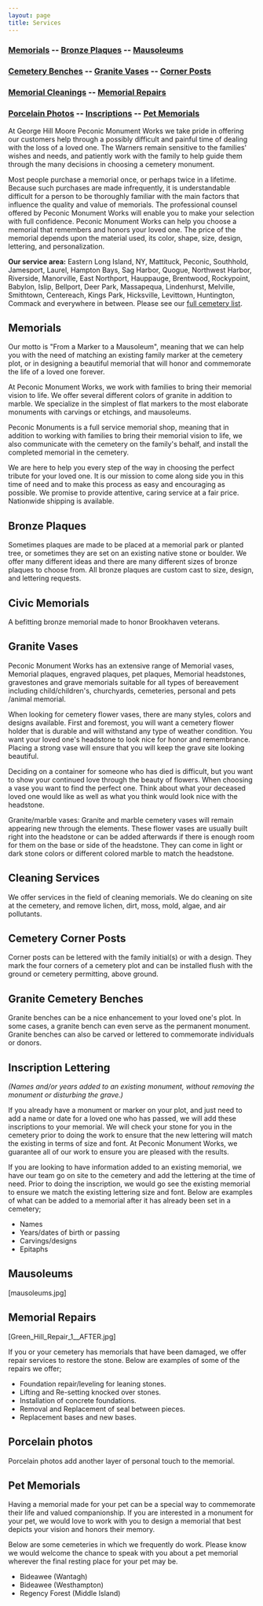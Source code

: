 ```yaml
---
layout: page
title: Services
---
```


### [Memorials](#memorials) -- [Bronze Plaques](#bronze-plaques) -- [Mausoleums](#mausoleums)

### [Cemetery Benches](#granite-cemetery-benches) -- [Granite Vases](#granite-vases) -- [Corner Posts](#cemetery-corner-posts)

### [Memorial Cleanings](#cleaning-services) -- [Memorial Repairs](#memorial-repairs)

### [Porcelain Photos](#porcelain-photos) -- [Inscriptions](#inscription-lettering) -- [Pet Memorials](#pet-memorials)

At George Hill Moore Peconic Monument Works we take pride in offering
our customers help through a possibly difficult and painful time of
dealing with the loss of a loved one.  The Warners remain sensitive to
the families' wishes and needs, and patiently work with the family to
help guide them through the many decisions in choosing a cemetery
monument.

Most people purchase a memorial once, or perhaps twice in a lifetime. Because
such purchases are made infrequently, it is understandable difficult for a
person to be thoroughly familiar with the main factors that influence the
quality and value of memorials.  The professional counsel offered by Peconic
Monument Works will enable you to make your selection with full confidence.
Peconic Monument Works can help you choose a memorial that remembers and honors
your loved one.  The price of the memorial depends upon the material used, its
color, shape, size, design, lettering, and personalization.

**Our service area:** Eastern Long Island, NY, Mattituck, Peconic, Southhold,
Jamesport, Laurel, Hampton Bays, Sag Harbor, Quogue, Northwest Harbor,
Riverside, Manorville, East Northport, Hauppauge, Brentwood, Rockypoint,
Babylon, Islip, Bellport, Deer Park, Massapequa, Lindenhurst, Melville,
Smithtown, Centereach, Kings Park, Hicksville, Levittown, Huntington, Commack
and everywhere in between. Please see our [full cemetery list](/cemeteries).

## Memorials

Our motto is "From a Marker to a Mausoleum", meaning that we can help you with
the need of matching an existing family marker at the cemetery plot, or in
designing a beautiful memorial that will honor and commemorate the life of a
loved one forever.

At Peconic Monument Works, we work with families to bring their
memorial vision to life.  We offer several different colors of
granite in addition to marble. We specialize in the simplest of flat
markers to the most elaborate monuments with carvings or etchings, and
mausoleums.

Peconic Monuments is a full service memorial shop, meaning that in
addition to working with families to bring their memorial vision to
life, we also communicate with the cemetery on the family's behalf, and
install the completed memorial in the cemetery.

We are here to help you every step of the way in choosing the perfect
tribute for your loved one. It is our mission to come along side you in
this time of need and to make this process as easy and encouraging as
possible. We promise to provide attentive, caring service at a fair
price. Nationwide shipping is available.


## Bronze Plaques

Sometimes plaques are made to be placed at a memorial park or planted tree, or
sometimes they are set on an existing native stone or boulder.  We offer many
different ideas and there are many different sizes of bronze plaques to choose
from. All bronze plaques are custom cast to size, design, and lettering
requests.


## Civic Memorials

A befitting bronze memorial made to honor Brookhaven veterans.


## Granite Vases

Peconic Monument Works has an extensive range of Memorial vases,
Memorial plaques, engraved plaques, pet plaques, Memorial headstones,
gravestones and grave memorials suitable for all types of bereavement
including child/children's, churchyards, cemeteries, personal and pets
/animal memorial.

When looking for cemetery flower vases, there are many styles, colors
and designs available. First and foremost, you will want a cemetery
flower holder that is durable and will withstand any type of weather
condition. You want your loved one's headstone to look nice for honor
and remembrance. Placing a strong vase will ensure that you will keep
the grave site looking beautiful.

Deciding on a container for someone who has died is difficult, but you
want to show your continued love through the beauty of flowers. When
choosing a vase you want to find the perfect one. Think about what your
deceased loved one would like as well as what you think would look nice
with the headstone.

Granite/marble vases: Granite and marble cemetery vases will remain
appearing new through the elements. These flower vases are usually
built right into the headstone or can be added afterwards if there is
enough room for them on the base or side of the headstone. They can
come in light or dark stone colors or different colored marble to match
the headstone.



## Cleaning Services

We offer services in the field of cleaning memorials. We do cleaning on
site at the cemetery, and remove lichen, dirt, moss, mold, algae, and
air pollutants.


## Cemetery Corner Posts

Corner posts can be lettered with the family initial(s) or with a
design. They mark the four corners of a cemetery plot and can be
installed flush with the ground or cemetery permitting, above ground.


## Granite Cemetery Benches

Granite benches can be a nice enhancement to your loved one's plot. In
some cases, a granite bench can even serve as the permanent monument.
Granite benches can also be carved or lettered to commemorate
individuals or donors.


## Inscription Lettering

*(Names and/or years added to an existing monument, without removing the
monument or disturbing the grave.)*

If you already have a monument or marker on your plot, and just need to
add a name or date for a loved one who has passed, we will add these
inscriptions to your memorial. We will check your stone for you in the
cemetery prior to doing the work to ensure that the new lettering will
match the existing in terms of size and font.  At Peconic Monument
Works, we guarantee all of our work to ensure you are pleased with the
results.

If you are looking to have information added to an existing memorial,
we have our team go on site to the cemetery and add the lettering at
the time of need.  Prior to doing the inscription, we would go see the
existing memorial to ensure we match the existing lettering size and
font. Below are examples of what can be added to a memorial after it
has already been set in a cemetery;

- Names
- Years/dates of birth or passing
- Carvings/designs
- Epitaphs


## Mausoleums

[mausoleums.jpg]


## Memorial Repairs

[Green_Hill_Repair_1__AFTER.jpg]

If you or your cemetery has memorials that have been damaged, we offer
repair services to restore the stone. Below are examples of some of the
repairs we offer;

* Foundation repair/leveling for leaning stones.
* Lifting and Re-setting knocked over stones.
* Installation of concrete foundations.
* Removal and Replacement of seal between pieces.
* Replacement bases and new bases.



## Porcelain photos

Porcelain photos add another layer of personal touch to the memorial.


## Pet Memorials

Having a memorial made for your pet can be a special way to commemorate
their life and valued companionship. If you are interested in a
monument for your pet, we would love to work with you to design a
memorial that best depicts your vision and honors their memory.

Below are some cemeteries in which we frequently do work. Please know
we would welcome the chance to speak with you about a pet memorial
wherever the final resting place for your pet may be.

- Bideawee (Wantagh)
- Bideawee (Westhampton)
- Regency Forest (Middle Island)

